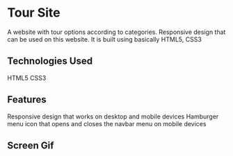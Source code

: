 
<h1>Tour Site</h1>

A website with tour options according to categories. Responsive design that can be used on this website. It is built using basically HTML5, CSS3

<h2> Technologies Used </h2>

HTML5
CSS3

<h2>Features</h2>

Responsive design that works on desktop and mobile devices
Hamburger menu icon that opens and closes the navbar menu on mobile devices

<h2> Screen Gif </h2>
